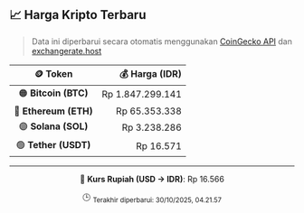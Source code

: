 

<!-- HARGA_KRIPTO -->
## 📈 Harga Kripto Terbaru

> Data ini diperbarui secara otomatis menggunakan [CoinGecko API](https://www.coingecko.com/) dan [exchangerate.host](https://exchangerate.host/)

<div align="center">

| 🪙 Token | 💰 Harga (IDR) |
|:------:|---------------:|
| 🟠 **Bitcoin (BTC)**   | Rp 1.847.299.141 |
| 🔵 **Ethereum (ETH)**  | Rp 65.353.338 |
| 🟣 **Solana (SOL)**    | Rp 3.238.286 |
| 🟢 **Tether (USDT)**   | Rp 16.571 |

---

💱 **Kurs Rupiah (USD → IDR)**: Rp 16.566

🕒 <sub>Terakhir diperbarui: 30/10/2025, 04.21.57</sub>

</div>
<!-- /HARGA_KRIPTO -->